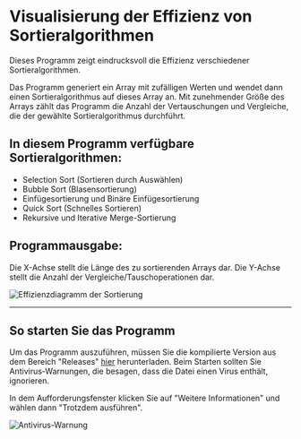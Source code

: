# Visualisierung der Effizienz von Sortieralgorithmen

Dieses Programm zeigt eindrucksvoll die Effizienz verschiedener Sortieralgorithmen.

Das Programm generiert ein Array mit zufälligen Werten und wendet dann einen Sortieralgorithmus auf dieses Array an. Mit zunehmender Größe des Arrays zählt das Programm die Anzahl der Vertauschungen und Vergleiche, die der gewählte Sortieralgorithmus durchführt.

## In diesem Programm verfügbare Sortieralgorithmen:
- Selection Sort (Sortieren durch Auswählen)
- Bubble Sort (Blasensortierung)
- Einfügesortierung und Binäre Einfügesortierung
- Quick Sort (Schnelles Sortieren)
- Rekursive und Iterative Merge-Sortierung

## Programmausgabe:

Die X-Achse stellt die Länge des zu sortierenden Arrays dar.
Die Y-Achse stellt die Anzahl der Vergleiche/Tauschoperationen dar.

![Effizienzdiagramm der Sortierung](https://user-images.githubusercontent.com/64206443/182865197-5ccfeaa1-01f8-4ea9-aa79-9471089e16df.png)

-----------------------------------------

## So starten Sie das Programm
Um das Programm auszuführen, müssen Sie die kompilierte Version aus dem Bereich "Releases" [hier](https://github.com/quqveik1/ALGORITHMICPROJECT/releases/tag/v1.0) herunterladen.
Beim Starten sollten Sie Antivirus-Warnungen, die besagen, dass die Datei einen Virus enthält, ignorieren.

In dem Aufforderungsfenster klicken Sie auf "Weitere Informationen" und wählen dann "Trotzdem ausführen".

![Antivirus-Warnung](https://user-images.githubusercontent.com/64206443/182945554-ed4d18c6-a25d-4d0d-a331-e268643b3031.png)

